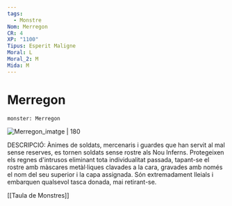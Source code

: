 ```yaml
---
tags:
  - Monstre
Nom: Merregon
CR: 4
XP: "1100"
Tipus: Esperit Maligne
Moral: L
Moral_2: M
Mida: M
---
```

# Merregon

```statblock
monster: Merregon
```

![Merregon_imatge | 180](https://static.wikia.nocookie.net/forgottenrealms/images/7/70/Merregon-5e.jpg/revision/latest?cb&#x3D;20190905100223)

DESCRIPCIÓ: 
Ànimes de soldats, mercenaris i guardes que han servit al mal sense reserves, es tornen soldats sense rostre als Nou Inferns. Protegeixen els regnes d'intrusos eliminant tota individualitat passada, tapant-se el rostre amb màscares metàl·liques clavades a la cara, gravades amb només el nom del seu superior i la capa assignada. Són extremadament lleials i embarquen qualsevol tasca donada, mai retirant-se.

[[Taula de Monstres]]